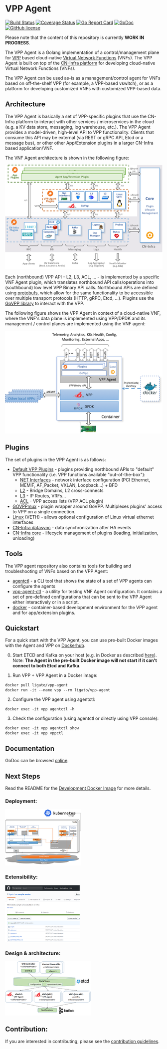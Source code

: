 # VPP Agent

[![Build Status](https://travis-ci.org/ligato/vpp-agent.svg?branch=master)](https://travis-ci.org/ligato/vpp-agent)
[![Coverage Status](https://coveralls.io/repos/github/ligato/vpp-agent/badge.svg?branch=master)](https://coveralls.io/github/ligato/vpp-agent?branch=master)
[![Go Report Card](https://goreportcard.com/badge/github.com/ligato/vpp-agent)](https://goreportcard.com/report/github.com/ligato/vpp-agent)
[![GoDoc](https://godoc.org/github.com/ligato/vpp-agent?status.svg)](https://godoc.org/github.com/ligato/vpp-agent)
[![GitHub license](https://img.shields.io/badge/license-Apache%20license%202.0-blue.svg)](https://github.com/ligato/vpp-agent/blob/master/LICENSE)

Please note that the content of this repository is currently **WORK IN PROGRESS**.

The VPP Agent is a Golang implementation of a control/management plane for 
[VPP][1] based cloud-native [Virtual Network Functions][2] (VNFs). The VPP
Agent is built on top of the [CN-Infra platform][16] for developing 
cloud-native Virtual Network Functions (VNFs). 

The VPP Agent can be used as-is as a management/control agent for VNFs 
based on off-the-shelf VPP (for example, a VPP-based vswitch), or as a
platform for developing customized VNFs with customized VPP-based data.

## Architecture
The VPP Agent is basically a set of VPP-specific plugins that use the 
CN-Infra platform to interact with other services / microservices in the
cloud (e.g. a KV data store, messaging, log warehouse, etc.). The VPP Agent
provides a model-driven, high-level API to VPP functionality. Clients that
consume this API may be external (via REST or gRPC API, Etcd or a message
bus), or other other App/Extension plugins in a larger CN-Infra based 
application/VNF. 

The VNF Agent architecture is shown in the following figure: 

![vpp agent](docs/imgs/vpp_agent.png "VPP Agent & its Plugins on top of cn-infra")

Each (northbound) VPP API - L2, L3, ACL, ... - is implemented by a specific
VNF Agent plugin, which translates northbound API calls/operations into 
(southbound) low level VPP Binary API calls. Northbound APIs are defined 
using [protobufs][3], which allow for the same functionality to be accessible
over multiple transport protocols (HTTP, gRPC, Etcd, ...). Plugins use the 
[GoVPP library][4] to interact with the VPP.

The following figure shows the VPP Agent in context of a cloud-native VNF, 
where the VNF's data plane is implemented using VPP/DPDK and its management
/ control planes are implemented using the VNF agent:

![context](docs/imgs/context.png "VPP Agent & its Plugins on top of cn-infra")


## Plugins
 
The set of plugins in the VPP Agent is as follows:
* [Default VPP Plugins][5] - plugins providing northbound APIs to "default" 
  VPP functionality (i.e. VPP functions available "out-of-the-box"): 
  * [NET Interfaces][6] - network interface configuration (PCI Ethernet, MEMIF, 
    AF_Packet, VXLAN, Loopback...) + BFD
  * [L2][7] - Bridge Domains, L2 cross-connects
  * [L3][8] - IP Routes, VRFs...
  * [ACL][9] - VPP access lists (VPP ACL plugin)
* [GOVPPmux][10] - plugin wrapper around GoVPP. Multiplexes plugins' access to
  VPP on a single connection.
* [Linux][11] (VETH) - allows optional configuration of Linux virtual ethernet 
  interfaces
* [CN-Infra datasync][12] - data synchronization after HA events
* [CN-Infra core][13] - lifecycle management of plugins (loading, 
  initialization, unloading)

## Tools
The VPP agent repository also contains tools for building and troubleshooting 
of VNFs based on the VPP Agent:

* [agentctl](cmd/agentctl) - a CLI tool that shows the state of a set of 
   VPP agents can configure the agents
* [vpp-agent-ctl](cmd/vpp-agent-ctl) - a utility for testing VNF Agent 
  configuration. It contains a set of pre-defined configurations that can 
  be sent to the VPP Agent either interactively or in a script. 
* [docker](docker) - container-based development environment for the VPP
  agent and for app/extension plugins.

## Quickstart
For a quick start with the VPP Agent, you can use pre-built Docker images with
the Agent and VPP on [Dockerhub][14].

0. Start ETCD and Kafka on your host (e.g. in Docker as described [here][15]).
   Note: **The Agent in the pre-built Docker image will not start if it can't 
   connect to both Etcd and Kafka**.

1. Run VPP + VPP Agent in a Docker image:
```
docker pull ligato/vpp-agent
docker run -it --name vpp --rm ligato/vpp-agent
```

2. Configure the VPP agent using agentctl:
```
docker exec -it vpp agentctl -h
```

3. Check the configuration (using agentctl or directly using VPP console):
```
docker exec -it vpp agentctl show
docker exec -it vpp vppctl
```

## Documentation
GoDoc can be browsed [online](https://godoc.org/github.com/ligato/vpp-agent).

## Next Steps
Read the README for the [Development Docker Image](docker/dev_vpp_agent/README.md) for more details.


### Deployment:
[![K8s integration](docs/imgs/k8s_deployment_thumb.png "VPP Agent - K8s integration")](docs/Deployment.md)

### Extensibility:
[![VPP Agent Extensibility](docs/imgs/extensibility_thumb.png "VPP Agent - example of extensibility")](https://github.com/ligato/cn-sample-service)

### Design & architecture:
[![VPP agent 10.000 feet](docs/imgs/vpp_agent_10K_feet_thumb.png "VPP Agent - 10.000 feet view on the architecture")](docs/Design.md)


## Contribution:
If you are interested in contributing, please see the [contribution guidelines](CONTRIBUTING.md).

[1]: https://fd.io/
[2]: https://github.com/ligato/cn-infra/blob/master/docs/readmes/cn_virtual_function.md
[3]: https://developers.google.com/protocol-buffers/
[4]: https://wiki.fd.io/view/GoVPP
[5]: plugins/defaultplugins
[6]: plugins/defaultplugins/ifplugin
[7]: plugins/defaultplugins/l2plugin
[8]: plugins/defaultplugins/l3plugin
[9]: plugins/defaultplugins/aclplugin
[10]: plugins/govppmux
[11]: plugins/linuxplugin
[12]: https://github.com/ligato/cn-infra/tree/master/datasync
[13]: https://github.com/ligato/cn-infra/tree/master/core
[14]: https://hub.docker.com/r/ligato/vpp-agent/
[15]: docker/dev_vpp_agent/README.md#running-etcd-server-on-local-host
[16]: https://github.com/ligato/cn-infra
